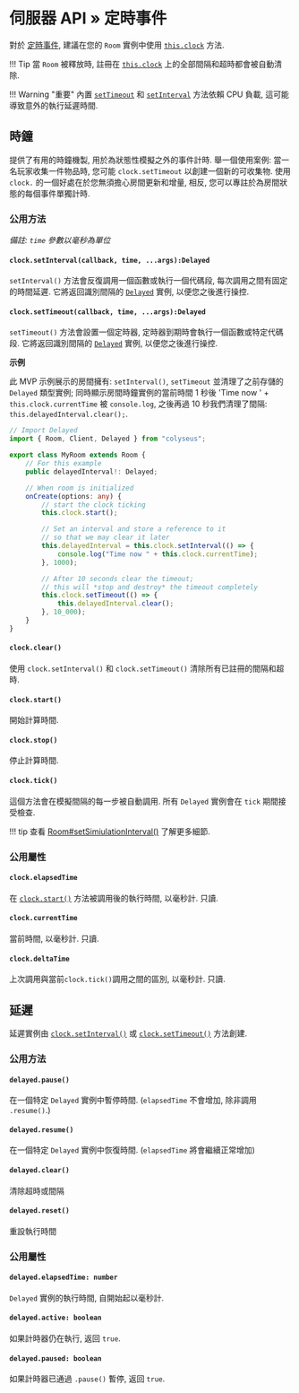 # 伺服器 API  &raquo; 定時事件

對於 [定時事件](https://www.w3.org/TR/2011/WD-html5-20110525/timers.html), 建議在您的 `Room` 實例中使用 [`this.clock`](/server/room/#clock-clocktimer) 方法.

!!! Tip
    當 `Room` 被釋放時, 註冊在 [`this.clock`](/server/room/#clock-clocktimer) 上的全部間隔和超時都會被自動清除.

!!! Warning "重要"
    內置 [`setTimeout`](https://developer.mozilla.org/en-US/docs/Web/API/WindowOrWorkerGlobalScope/setTimeout) 和 [`setInterval`](https://developer.mozilla.org/en-US/docs/Web/API/WindowOrWorkerGlobalScope/setInterval) 方法依賴 CPU 負載, 這可能導致意外的執行延遲時間.

## 時鐘

提供了有用的時鐘機製, 用於為狀態性模擬之外的事件計時. 舉一個使用案例: 當一名玩家收集一件物品時, 您可能 `clock.setTimeout` 以創建一個新的可收集物. 使用 `clock.` 的一個好處在於您無須擔心房間更新和增量, 相反, 您可以專註於為房間狀態的每個事件單獨計時.

### 公用方法

*備註: `time` 參數以毫秒為單位*

#### `clock.setInterval(callback, time, ...args):Delayed`

`setInterval()` 方法會反復調用一個函數或執行一個代碼段, 每次調用之間有固定的時間延遲. 它將返回識別間隔的 [`Delayed`](#delayed) 實例, 以便您之後進行操控.

#### `clock.setTimeout(callback, time, ...args):Delayed`

`setTimeout()` 方法會設置一個定時器, 定時器到期時會執行一個函數或特定代碼段. 它將返回識別間隔的 [`Delayed`](#delayed) 實例, 以便您之後進行操控.

**示例**

此 MVP 示例展示的房間擁有: `setInterval()`, `setTimeout` 並清理了之前存儲的 `Delayed` 類型實例; 同時顯示房間時鐘實例的當前時間 1 秒後 'Time now ' + `this.clock.currentTime` 被 `console.log`, 之後再過 10 秒我們清理了間隔: `this.delayedInterval.clear();`.

```typescript fct_label="TypeScript"
// Import Delayed
import { Room, Client, Delayed } from "colyseus";

export class MyRoom extends Room {
    // For this example
    public delayedInterval!: Delayed;

    // When room is initialized
    onCreate(options: any) {
        // start the clock ticking
        this.clock.start();

        // Set an interval and store a reference to it
        // so that we may clear it later
        this.delayedInterval = this.clock.setInterval(() => {
            console.log("Time now " + this.clock.currentTime);
        }, 1000);

        // After 10 seconds clear the timeout;
        // this will *stop and destroy* the timeout completely
        this.clock.setTimeout(() => {
            this.delayedInterval.clear();
        }, 10_000);
    }
}
```

#### `clock.clear()`

使用 `clock.setInterval()` 和 `clock.setTimeout()` 清除所有已註冊的間隔和超時.

#### `clock.start()`

開始計算時間.

#### `clock.stop()`

停止計算時間.

#### `clock.tick()`

這個方法會在模擬間隔的每一步被自動調用. 所有 `Delayed` 實例會在 `tick` 期間接受檢查.

!!! tip
    查看 [Room#setSimiulationInterval()](/server/room/#setsimulationinterval-callback-milliseconds166) 了解更多細節.

### 公用屬性

#### `clock.elapsedTime`

在 [`clock.start()`](#clockstart) 方法被調用後的執行時間, 以毫秒計. 只讀.

#### `clock.currentTime`

當前時間, 以毫秒計. 只讀.

#### `clock.deltaTime`

上次調用與當前`clock.tick()`調用之間的區別, 以毫秒計. 只讀.

## 延遲

延遲實例由 [`clock.setInterval()`](#clocksetintervalcallback-time-args-delayed) 或 [`clock.setTimeout()`](#clocksettimeoutcallback-time-args-delayed) 方法創建.

### 公用方法

#### `delayed.pause()`

在一個特定 `Delayed` 實例中暫停時間. (`elapsedTime` 不會增加, 除非調用 `.resume()`.)

#### `delayed.resume()`

在一個特定 `Delayed` 實例中恢復時間. (`elapsedTime` 將會繼續正常增加)

#### `delayed.clear()`

清除超時或間隔

#### `delayed.reset()`

重設執行時間

### 公用屬性

#### `delayed.elapsedTime: number`

`Delayed` 實例的執行時間, 自開始起以毫秒計.

#### `delayed.active: boolean`

如果計時器仍在執行, 返回 `true`.

#### `delayed.paused: boolean`

如果計時器已通過 `.pause()` 暫停, 返回 `true`.


